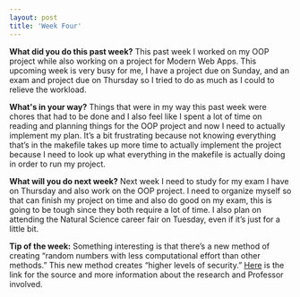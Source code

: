 ```yaml
---
layout: post
title: 'Week Four'
---
```


**What did you do this past week?**
This past week I worked on my OOP project while also working on a project for Modern Web Apps. This upcoming week is very busy for me, I have a project due on Sunday, and an exam and project due on Thursday so I tried to do as much as I could to relieve the workload.

**What's in your way?**
Things that were in my way this past week were chores that had to be done and I also feel like I spent a lot of time on reading and planning things for the OOP project and now I need to actually implement my plan. It’s a bit frustrating because not knowing everything that’s in the makefile takes up more time to actually implement the project because I need to look up what everything in the makefile is actually doing in order to run my project.

**What will you do next week?**
Next week I need to study for my exam I have on Thursday and also work on the OOP project. I need to organize myself so that can finish my project on time and also do good on my exam, this is going to be tough since they both require a lot of time. I also plan on attending the Natural Science career fair on Tuesday, even if it’s just for a little bit.

**Tip of the week:**
Something interesting is that there’s a new method of creating “random numbers with less computational effort than other methods.” This new method creates “higher levels of security.”  [Here]( https://login.cs.utexas.edu/news/2016/new-method-producing-random-numbers-could-improve-cybersecurity) is the link for the source and more information about the research and Professor involved.
